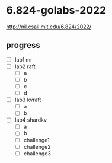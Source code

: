 # 6.824-golabs-2022

http://nil.csail.mit.edu/6.824/2022/

## progress

- [ ] lab1 mr
- [ ] lab2 raft
    - [ ] a
    - [ ] b
    - [ ] c
    - [ ] d
- [ ] lab3 kvraft
    - [ ] a
    - [ ] b
- [ ] lab4 shardkv
    - [ ] a
    - [ ] b
    - [ ] challenge1
    - [ ] challenge2
    - [ ] challenge3